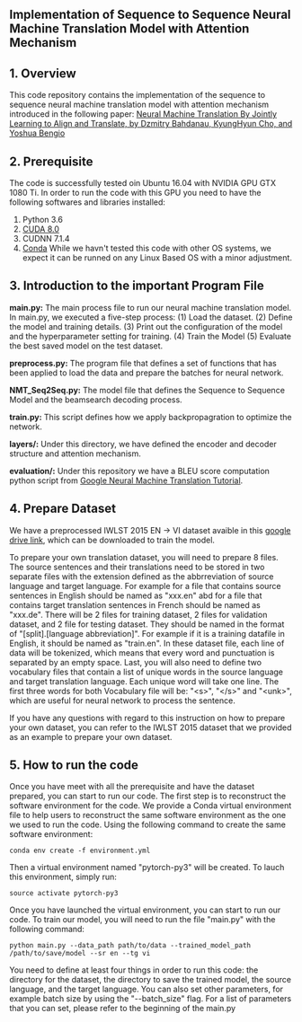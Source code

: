 ## Implementation of Sequence to Sequence Neural Machine Translation Model with Attention Mechanism
## 1. Overview
This code repository contains the implementation of the sequence to sequence neural machine translation model with attention mechanism introduced in the following paper:
[Neural Machine Translation By Jointly Learning to Align and Translate, by Dzmitry Bahdanau, KyungHyun Cho, and Yoshua Bengio](https://arxiv.org/pdf/1409.0473.pdf)
## 2. Prerequisite
The code is successfully tested oin Ubuntu 16.04 with NVIDIA GPU GTX 1080 Ti. In order to run the code with this GPU you need to have the following softwares and libraries installed:
1. Python 3.6
2. [CUDA 8.0](https://developer.nvidia.com/cuda-80-ga2-download-archive)
3. CUDNN 7.1.4
4. [Conda](https://conda.io/miniconda.html)
While we havn't tested this code with other OS systems, we expect it can be runned on any Linux Based OS with a minor adjustment. 
## 3. Introduction to the important Program File
__main.py:__ The main process file to run our neural machine translation model. In main.py, we executed a five-step process: (1) Load the dataset. (2) Define the model and training details. (3) Print out the configuration of the model and the hyperparameter setting for training. (4) Train the Model (5) Evaluate the best saved model on the test dataset. 

__preprocess.py:__ The program file that defines a set of functions that has been applied to load the data and prepare the batches for neural network.

__NMT_Seq2Seq.py:__ The model file that defines the Sequence to Sequence Model and the beamsearch decoding process.

__train.py:__ This script defines how we apply backpropagration to optimize the network. 

__layers/:__ Under this directory, we have defined the encoder and decoder structure and attention mechanism.

__evaluation/:__ Under this repository we have a BLEU score computation python script from [Google Neural Machine Translation Tutorial](https://github.com/tensorflow/nmt).
## 4. Prepare Dataset
We have a preprocessed IWLST 2015 EN -> VI dataset avaible in this [google drive link](https://drive.google.com/drive/folders/1DvnSJO4sFVspox4e8rWVZdRMb0s40HZb?usp=sharing), which can be downloaded to train the model. 

To prepare your own translation dataset, you will need to prepare 8 files. The source sentences and their translations need to be stored in two separate files with the extension defined as the abbrreviation of source language and target language. For example for a file that contains source sentences in English should be named as "xxx.en" abd for a file that contains target translation sentences in French should be named as "xxx.de". There will be 2 files for training dataset, 2 files for validation dataset, and 2 file for testing dataset. They should be named in the format of "[split].[language abbreviation]". For example if it is a training datafile in English, it should be named as "train.en". In these dataset file, each line of data will be tokenized, which means that every word and punctuation is separated by an empty space. Last, you will also need to define two vocabulary files that contain a list of unique words in the source language and target translation language. Each unique word will take one line. The first three words for both Vocabulary file will be: "\<s\>", "\</s\>" and "\<unk\>", which are useful for neural network to process the sentence. 

If you have any questions with regard to this instruction on how to prepare your own dataset, you can refer to the IWLST 2015 dataset that we provided as an example to prepare your own dataset. 

## 5. How to run the code
Once you have meet with all the prerequisite and have the dataset prepared, you can start to run our code. The first step is to reconstruct the software environment for the code. We provide a Conda virtual environment file to help users to reconstruct the same software environment as the one we used to run the code. Using the following command to create the same software environment:
```
conda env create -f environment.yml
```
Then a virtual environment named "pytorch-py3" will be created. To lauch this environment, simply run:
```
source activate pytorch-py3
```
Once you have launched the virtual environment, you can start to run our code. To train our model, you will need to run the file "main.py" with the following command:
```
python main.py --data_path path/to/data --trained_model_path /path/to/save/model --sr en --tg vi
```
You need to define at least four things in order to run this code: the directory for the dataset, the directory to save the trained model, the source language, and the target language. You can also set other parameters, for example batch size by using the "--batch_size" flag. For a list of parameters that you can set, please refer to the beginning of the main.py
